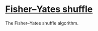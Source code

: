 # [Fisher–Yates shuffle](https://en.wikipedia.org/wiki/Fisher%E2%80%93Yates_shuffle)

The Fisher–Yates shuffle algorithm.
